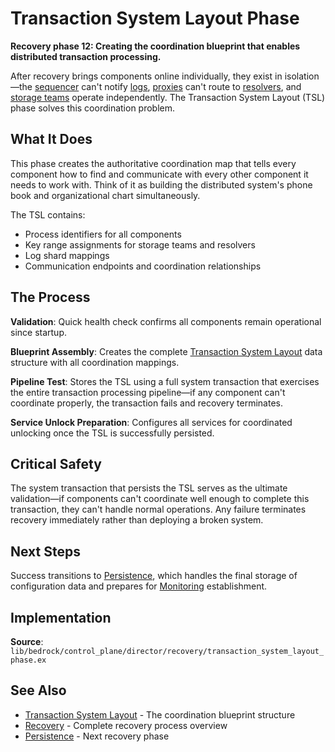 # Transaction System Layout Phase

**Recovery phase 12: Creating the coordination blueprint that enables distributed transaction processing.**

After recovery brings components online individually, they exist in isolation—the [sequencer](../../deep-dives/architecture/data-plane/sequencer.md) can't notify [logs](../../deep-dives/architecture/data-plane/log.md), [proxies](../../deep-dives/architecture/data-plane/commit-proxy.md) can't route to [resolvers](../../deep-dives/architecture/data-plane/resolver.md), and [storage teams](../../deep-dives/architecture/data-plane/storage.md) operate independently. The Transaction System Layout (TSL) phase solves this coordination problem.

## What It Does

This phase creates the authoritative coordination map that tells every component how to find and communicate with every other component it needs to work with. Think of it as building the distributed system's phone book and organizational chart simultaneously.

The TSL contains:

- Process identifiers for all components
- Key range assignments for storage teams and resolvers  
- Log shard mappings
- Communication endpoints and coordination relationships

## The Process

**Validation**: Quick health check confirms all components remain operational since startup.

**Blueprint Assembly**: Creates the complete [Transaction System Layout](../../quick-reads/transaction-system-layout.md) data structure with all coordination mappings.

**Pipeline Test**: Stores the TSL using a full system transaction that exercises the entire transaction processing pipeline—if any component can't coordinate properly, the transaction fails and recovery terminates.

**Service Unlock Preparation**: Configures all services for coordinated unlocking once the TSL is successfully persisted.

## Critical Safety

The system transaction that persists the TSL serves as the ultimate validation—if components can't coordinate well enough to complete this transaction, they can't handle normal operations. Any failure terminates recovery immediately rather than deploying a broken system.

## Next Steps

Success transitions to [Persistence](persistence.md), which handles the final storage of configuration data and prepares for [Monitoring](monitoring.md) establishment.

## Implementation

**Source**: `lib/bedrock/control_plane/director/recovery/transaction_system_layout_phase.ex`

## See Also

- [Transaction System Layout](../../quick-reads/transaction-system-layout.md) - The coordination blueprint structure
- [Recovery](../recovery.md) - Complete recovery process overview  
- [Persistence](persistence.md) - Next recovery phase
